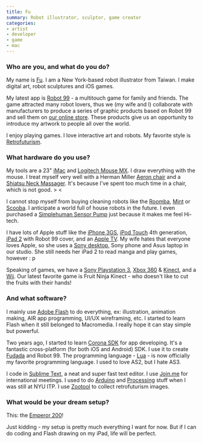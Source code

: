 ```yaml
---
title: Fu
summary: Robot illustrator, sculptor, game creator
categories:
- artist
- developer
- game
- mac
---
```


### Who are you, and what do you do?

My name is [Fu](http://www.fu-design.com/ "Fu's site."). I am a New York-based robot illustrator from Taiwan. I make digital art, robot sculptures and iOS games.

My latest app is [Robot 99][robot-99-ios] - a multitouch game for family and friends. The game attracted many robot lovers, thus we (my wife and I) collaborate with manufacturers to produce a series of graphic products based on Robot 99 and sell them on [our online store](http://store.fu-design.com/ "Fu's store."). These products give us an opportunity to introduce my artwork to people all over the world.

I enjoy playing games. I love interactive art and robots. My favorite style is [Retrofuturism](http://zootool.com/user/fudesign2002/ "Fu's favourite Retrofuturism artworks.").

### What hardware do you use?

My tools are a 23" [iMac][] and [Logitech Mouse MX][performance-mouse-mx]. I draw everything with the mouse. I treat myself very well with a Herman Miller [Aeron chair][aeron] and a [Shiatsu Neck Massager][nms-350]. It's because I've spent too much time in a chair, which is not good. > <

I cannot stop myself from buying cleaning robots like the [Roomba][roomba-550], [Mint][mint.2] or [Scooba][scooba-230]. I anticipate a world full of house robots in the future. I even purchased a [Simplehuman Sensor Pump][sensor-soap-pump] just because it makes me feel Hi-tech.

I have lots of Apple stuff like the [iPhone 3GS][iphone-3gs], [iPod Touch][ipod-touch] 4th generation, [iPad 2][ipad-2] with Robot 99 cover, and an [Apple TV][apple-tv]. My wife hates that everyone loves Apple, so she uses a [Sony desktop][vaio-j11bfx], Sony phone and Asus laptop in our studio. She still needs her iPad 2 to read manga and play games, however : p

Speaking of games, we have a [Sony Playstation 3][ps3], [Xbox 360][xbox-360] & [Kinect][], and a [Wii][]. Our latest favorite game is Fruit Ninja Kinect - who doesn't like to cut the fruits with their hands!

### And what software?

I mainly use [Adobe Flash][flash] to do everything, ex: illustration, animation making, AIR app programming, UI/UX wireframing, etc. I started to learn Flash when it still belonged to Macromedia. I really hope it can stay simple but powerful.

Two years ago, I started to learn [Corona SDK][corona] for app developing. It's a fantastic cross-platform (for both iOS and Android) SDK. I use it to create [Fudada][fudada-hd-ios] and Robot 99. The programming language - [Lua][] - is now officially my favorite programming language. I used to love AS2, but I hate AS3. 

I code in [Sublime Text][sublime-text], a neat and super fast text editor. I use [Join.me][] for international meetings. I used to do [Arduino][] and [Processing][] stuff when I was still at NYU ITP. I use [Zootool][] to collect retrofuturism images.

### What would be your dream setup?

This: the [Emperor 200][emperor-200]!

Just kidding - my setup is pretty much everything I want for now. But if I can do coding and Flash drawing on my iPad, life will be perfect.

[aeron]: https://www.hermanmiller.com/products/seating/office-chairs/aeron-chairs/ "A work chair."
[apple-tv]: https://en.wikipedia.org/wiki/Apple_TV "A device for viewing media on a TV."
[arduino]: https://www.arduino.cc/ "Open-source prototyping hardware."
[corona]: https://coronalabs.com/corona-sdk/ "A cross-platform mobile app SDK."
[emperor-200]: http://www.mwelab.com/index.php/en/products/emperor-200 "A futuristic sci-fi-esque workstation."
[flash]: https://en.wikipedia.org/wiki/Adobe_Flash "A software and animation editor."
[fudada-hd-ios]: https://itunes.apple.com/us/app/fudada-hd/id391054600 "A gallery app."
[imac]: https://www.apple.com/imac/ "An all-in-one computer."
[ipad-2]: https://www.apple.com/ipad/ "A tablet device."
[iphone-3gs]: https://en.wikipedia.org/wiki/IPhone_3GS "A 3 megapixel smartphone."
[ipod-touch]: https://www.apple.com/ipod-touch/ "It's like an iPhone, without the phone bit."
[join.me]: https://www.join.me/ "A screen sharing/collaboration service."
[kinect]: https://www.xbox.com/en-US/kinect "An adapter for the Xbox that uses your body as a controller."
[lua]: http://www.lua.org/ "An interpreted scripting language."
[mint.2]: https://www.amazon.com/Mint-Automatic-Floor-Cleaner-4200/dp/B00408PCEW "A robotic floor cleaner."
[nms-350]: https://www.amazon.com/HoMedics-NMS-350-Shiatsu-Massager-Vibration/dp/B002QV01LO "A shiatsu neck massager."
[performance-mouse-mx]: https://www.logitech.com/en-us/product/performance-mouse-mx "A wireless laser mouse."
[processing]: https://processing.org/ "A programming language/environment."
[ps3]: http://us.playstation.com/PS3/ "A shiny gaming console from Sony."
[robot-99-ios]: https://itunes.apple.com/us/app/robot-99/id414517274 "An iOS game where you must help rescue falling robots."
[roomba-550]: https://www.amazon.com/iRobot-550-AeroVac-Technology-Cleaning/dp/B002S5LHA2 "A floor cleaning robot."
[scooba-230]: https://www.amazon.com/iRobot-Scooba-Floor-Washing-Robot/dp/B00778I0Q4 "A floor washing robot."
[sensor-soap-pump]: https://www.simplehuman.com/compact-sensor-pump-brushed-nickel-7-5-fl-oz "A soap pump."
[sublime-text]: http://www.sublimetext.com/ "A coder's text editor."
[vaio-j11bfx]: https://www.amazon.com/Sony-VPC-J11BFX-21-5-Inch-Desktop-Black/dp/B0047UVEOK "A 21.5 inch all-in-one PC desktop."
[wii]: https://www.nintendo.com/wii "A unique gaming console."
[xbox-360]: http://www.xbox.com:80/en-US/Xbox360 "A gaming console."
[zootool]: http://zootool.com/ "A visual bookmarking service."
